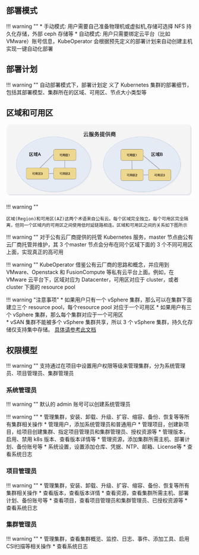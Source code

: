 
## 部署模式

!!! warning ""
    * 手动模式: 用户需要自己准备物理机或虚拟机,存储可选择 NFS 持久化存储，外部 ceph 存储等
    * 自动模式: 用户只需要绑定云平台（比如 VMware）账号信息，KubeOperator 会根据预先定义的部署计划来自动创建主机实现一键自动化部署

## 部署计划

!!! warning ""
    自动部署模式下，部署计划定 义了 Kubernetes 集群的部署细节，包括其部署模型、集群所在的区域、可用区、节点大小类型等

## 区域和可用区

![region-zone](img/ko-region.png)

!!! warning ""

    区域(Region)和可用区(AZ)这两个术语来自公有云。每个区域完全独立。每个可用区完全隔离，但同一个区域内的可用区之间使用低时延链路相连。区域和可用区之间的关系如下图所示

!!! warning ""
    对于公有云厂商提供的托管 Kubernetes 服务，master 节点由公有云厂商托管并维护，其 3 个master 节点会分布在同个区域下面的 3 个不同可用区上面，实现真正的高可用

!!! warning ""
    KubeOperator 借鉴公有云厂商的思路和概念，并应用到 VMware、Openstack 和 FusionCompute 等私有云平台上面。例如，在 VMware 云平台下，区域对应为 Datacenter，可用区对应于 cluster，或者 cluster 下面的 resource pool

!!! warning "注意事项"
    * 如果用户只有一个 vSphere 集群，那么可以在集群下面建立三个 resource pool，每个resource pool 对应于一个可用区
    * 如果用户有三个 vSphere 集群，那么每个集群对应于一个可用区  
    * vSAN 集群不能被多个 vSphere 集群共享，所以 3 个 vSphere 集群，持久化存储仅支持集中存储。 [具体请参考此文档](https://docs.vmware.com/en/VMware-Enterprise-PKS/1.5/vmware-enterprise-pks-15/GUID-vsphere-persistent-storage.html)

## 权限模型

!!! warning ""
    支持通过在项目中设置用户权限等级来管理集群，分为系统管理员、项目管理员、集群管理员

### 系统管理员

!!! warning ""
    默认的 admin 账号可以创建系统管理员

!!! warning ""
    * 管理集群，安装、卸载、升级、扩容、缩容、备份、恢复等等所有集群相关操作
    * 管理用户，添加系统管理员和普通用户
    * 管理项目，创建新项目，给项目创建集群、指定项目管理员和集群管理员、授权资源等
    * 管理版本，启用、禁用 k8s 版本、查看版本详情等
    * 管理资源，添加集群所需主机、部署计划、备份账号等
    * 系统设置，设置添加仓库、凭据、NTP、邮箱、License等
    * 查看系统日志

### 项目管理员

!!! warning ""
    * 管理集群，安装、卸载、升级、扩容、缩容、备份、恢复等所有集群相关操作
    * 查看版本，查看版本详情
    * 查看资源，查看集群所需主机、部署计划、备份账号等
    * 查看项目，查看项目管理员和集群管理员、已授权资源等
    * 查看系统日志

### 集群管理员

!!! warning ""
    * 管理集群，查看集群概览、监控、日志、事件、添加工具、启用CSI扫描等相关操作
    * 查看系统日志